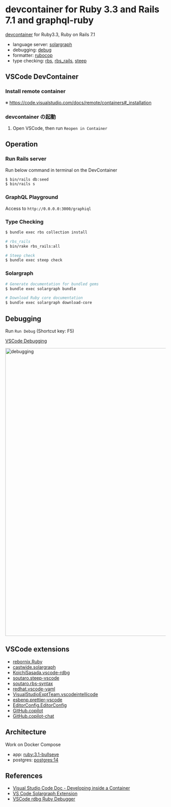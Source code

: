 # devcontainer for Ruby 3.3 and Rails 7.1 and graphql-ruby

[devcontainer](https://code.visualstudio.com/docs/remote/containers) for Ruby3.3, Ruby on Rails 7.1

- language server: [solargraph](https://github.com/castwide/solargraph)
- debugging: [debug](https://github.com/ruby/debug)
- formatter: [rubocop](https://github.com/rubocop/rubocop)
- type checking: [rbs](https://github.com/ruby/rbs), [rbs_rails](https://github.com/pocke/rbs_rails), [steep](https://github.com/soutaro/steep)

## VSCode DevContainer

### Install remote container

※ https://code.visualstudio.com/docs/remote/containers#_installation

### devcontainer の起動

1. Open VSCode, then run `Reopen in Container`

## Operation

### Run Rails server

Run below command in terminal on the DevContainer

```bash
$ bin/rails db:seed
$ bin/rails s
```

### GraphQL Playground

Access to `http://0.0.0.0:3000/graphiql`

### Type Checking

```bash
$ bundle exec rbs collection install

# rbs_rails
$ bin/rake rbs_rails:all

# Steep check
$ bundle exec steep check
```

### Solargraph

```bash
# Generate documentation for bundled gems
$ bundle exec solargraph bundle

# Download Ruby core documentation
$ bundle exec solargraph download-core
```

## Debugging

Run `Run Debug` (Shortcut key: F5)

[VSCode Debugging](https://code.visualstudio.com/docs/editor/debugging)

<img width="900" alt="debugging" src="https://user-images.githubusercontent.com/1701108/189269013-1c9c8e8e-f6df-4cc1-b695-4fc9130d85a2.png">

## VSCode extensions

- [rebornix.Ruby](https://marketplace.visualstudio.com/items?itemName=rebornix.Ruby)
- [castwide.solargraph](https://marketplace.visualstudio.com/items?itemName=castwide.solargraph)
- [KoichiSasada.vscode-rdbg](https://marketplace.visualstudio.com/items?itemName=KoichiSasada.vscode-rdbg)
- [soutaro.steep-vscode](https://github.com/soutaro/steep-vscode)
- [soutaro.rbs-syntax](https://marketplace.visualstudio.com/items?itemName=soutaro.rbs-syntax)
- [redhat.vscode-yaml](https://marketplace.visualstudio.com/items?itemName=redhat.vscode-yaml)
- [VisualStudioExptTeam.vscodeintellicode](https://marketplace.visualstudio.com/items?itemName=VisualStudioExptTeam.vscodeintellicode)
- [esbenp.prettier-vscode](https://marketplace.visualstudio.com/items?itemName=esbenp.prettier-vscode)
- [EditorConfig.EditorConfig](https://marketplace.visualstudio.com/items?itemName=EditorConfig.EditorConfig)
- [GitHub.copilot](https://marketplace.visualstudio.com/items?itemName=GitHub.copilot)
- [GitHub.copilot-chat](https://marketplace.visualstudio.com/items?itemName=GitHub.copilot-chat)

## Architecture

Work on Docker Compose

- app: [ruby:3.1-bullseye](https://hub.docker.com/_/ruby)
- postgres: [postgres:14](https://hub.docker.com/_/postgres)

## References

- [Visual Studio Code Doc - Developing inside a Container](https://code.visualstudio.com/docs/remote/containers)
- [VS Code Solargraph Extension](https://github.com/castwide/vscode-solargraph)
- [VSCode rdbg Ruby Debugger](https://marketplace.visualstudio.com/items?itemName=KoichiSasada.vscode-rdbg)
